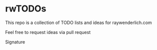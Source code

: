 # rwTODOs

This repo is a collection of TODO lists and ideas for raywenderlich.com

Feel free to request ideas via pull request

Signature
